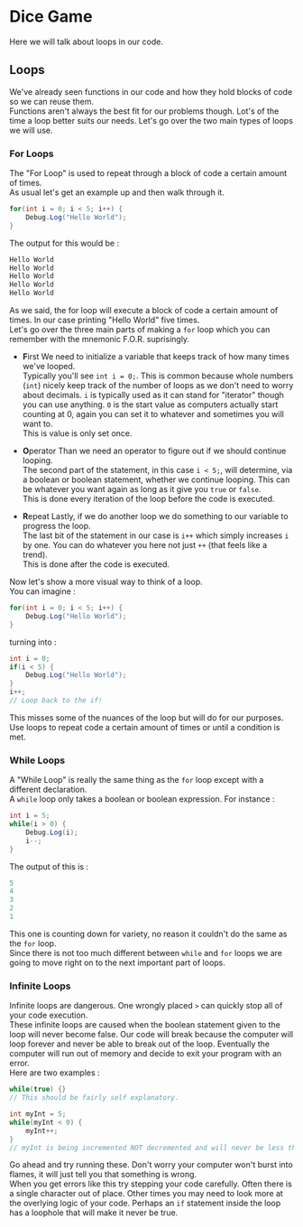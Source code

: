 # Dice Game

Here we will talk about loops in our code.

## Loops

We've already seen functions in our code and how they hold blocks of code so we can reuse them.\
Functions aren't always the best fit for our problems though. Lot's of the time a loop better suits our needs. Let's go over the two main types of loops we will use.

### For Loops

The "For Loop" is used to repeat through a block of code a certain amount of times.\
As usual let's get an example up and then walk through it.

```csharp
for(int i = 0; i < 5; i++) {
	Debug.Log("Hello World");
}
```

The output for this would be :

```csharp
Hello World
Hello World
Hello World
Hello World
Hello World
```

As we said, the for loop will execute a block of code a certain amount of times. In our case printing "Hello World" five times.\
Let's go over the three main parts of making a `for` loop which you can remember with the mnemonic F.O.R. suprisingly.

* **F**irst
	We need to initialize a variable that keeps track of how many times we've looped.\
	Typically you'll see `int i = 0;`. This is common because whole numbers (`int`) nicely keep track of the number of loops as we don't need to worry about decimals. `i` is typically used as it can stand for "iterator" though you can use anything. `0` is the start value as computers actually start counting at 0, again you can set it to whatever and sometimes you will want to.\
	This is value is only set once.
	
* **O**perator
	Than we need an operator to figure out if we should continue looping.\
	The second part of the statement, in this case `i < 5;`, will determine, via a boolean or boolean statement, whether we continue looping. This can be whatever you want again as long as it give you `true` or `false`.\
	This is done every iteration of the loop before the code is executed.

* **R**epeat
	Lastly, if we do another loop we do something to our variable to progress the loop.\
	The last bit of the statement in our case is `i++` which simply increases `i` by one. You can do whatever you here not just `++` (that feels like a trend).\
	This is done after the code is executed.
	
Now let's show a more visual way to think of a loop.\
You can imagine :

```csharp
for(int i = 0; i < 5; i++) {
	Debug.Log("Hello World");
}
```

turning into :

```csharp
int i = 0;
if(i < 5) {
	Debug.Log("Hello World");
}
i++;
// Loop back to the if!
```

This misses some of the nuances of the loop but will do for our purposes.\
Use loops to repeat code a certain amount of times or until a condition is met.

### While Loops

A "While Loop" is really the same thing as the `for` loop except with a different declaration.\
A `while` loop only takes a boolean or boolean expression. For instance :

```csharp
int i = 5;
while(i > 0) {
	Debug.Log(i);
	i--;
}
```

The output of this is :

```csharp
5
4
3
2
1
```

This one is counting down for variety, no reason it couldn't do the same as the `for` loop.\
Since there is not too much different between `while` and `for` loops we are going to move right on to the next important part of loops.

### Infinite Loops

Infinite loops are dangerous. One wrongly placed `>` can quickly stop all of your code execution.\
These infinite loops are caused when the boolean statement given to the loop will never become false. Our code will break because the computer will loop forever and never be able to break out of the loop. Eventually the computer will run out of memory and decide to exit your program with an error.\
Here are two examples :

```csharp
while(true) {}
// This should be fairly self explanatory.

int myInt = 5;
while(myInt < 0) {
	myInt++;
}
// myInt is being incremented NOT decremented and will never be less than 0.
```

Go ahead and try running these. Don't worry your computer won't burst into flames, it will just tell you that something is wrong.\
When you get errors like this try stepping your code carefully. Often there is a single character out of place. Other times you may need to look more at the overlying logic of your code. Perhaps an `if` statement inside the loop has a loophole that will make it never be true.